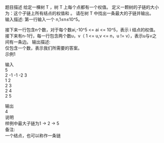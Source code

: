 题目描述 给定一棵树 T ，树 T 上每个点都有一个权值。定义一颗树的子链的大小为：这个子链上所有结点的权值和 。请在树 T 中找出一条最大的子链并输出。输入描述:第一行输入一个 n,1≤n≤10^5。接下来一行包含n个数，对于每个数ai,-10^5 <= ai <= 10^5，表示 i 结点的权值。  接下来有n-1行，每一行包含两个数u，v（ 1 <= u,v <= n，u != v），表示u与v之间有一条边。输出描述:  仅包含一个数，表示我们所需要的答案。  示例1   输入  5  2 -1 -1 -2 3  1 2  2 3  2 4  2 5  输出  4  说明  样例中最大子链为1 -> 2 -> 5  备注:  一个结点，也可以称作一条链